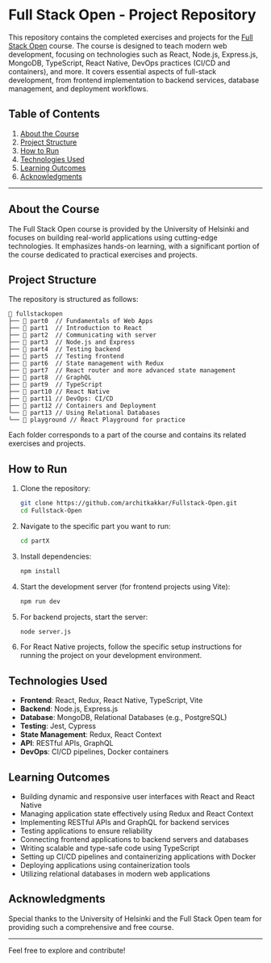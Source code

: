 # Full Stack Open - Project Repository

This repository contains the completed exercises and projects for the [Full Stack Open](https://fullstackopen.com/en/) course. The course is designed to teach modern web development, focusing on technologies such as React, Node.js, Express.js, MongoDB, TypeScript, React Native, DevOps practices (CI/CD and containers), and more. It covers essential aspects of full-stack development, from frontend implementation to backend services, database management, and deployment workflows.

## Table of Contents

1. [About the Course](#about-the-course)
2. [Project Structure](#project-structure)
3. [How to Run](#how-to-run)
4. [Technologies Used](#technologies-used)
5. [Learning Outcomes](#learning-outcomes)
6. [Acknowledgments](#acknowledgments)

---

## About the Course

The Full Stack Open course is provided by the University of Helsinki and focuses on building real-world applications using cutting-edge technologies. It emphasizes hands-on learning, with a significant portion of the course dedicated to practical exercises and projects.

## Project Structure

The repository is structured as follows:

```
📂 fullstackopen
├── 📂 part0  // Fundamentals of Web Apps
├── 📂 part1  // Introduction to React
├── 📂 part2  // Communicating with server
├── 📂 part3  // Node.js and Express
├── 📂 part4  // Testing backend
├── 📂 part5  // Testing frontend
├── 📂 part6  // State management with Redux
├── 📂 part7  // React router and more advanced state management
├── 📂 part8  // GraphQL
├── 📂 part9  // TypeScript
├── 📂 part10 // React Native
├── 📂 part11 // DevOps: CI/CD
├── 📂 part12 // Containers and Deployment
└── 📂 part13 // Using Relational Databases
└── 📂 playground // React Playground for practice
```

Each folder corresponds to a part of the course and contains its related exercises and projects.

## How to Run

1. Clone the repository:
   ```bash
   git clone https://github.com/architkakkar/Fullstack-Open.git
   cd Fullstack-Open
   ```

2. Navigate to the specific part you want to run:
   ```bash
   cd partX
   ```

3. Install dependencies:
   ```bash
   npm install
   ```

4. Start the development server (for frontend projects using Vite):
   ```bash
   npm run dev
   ```

5. For backend projects, start the server:
   ```bash
   node server.js
   ```

6. For React Native projects, follow the specific setup instructions for running the project on your development environment.

## Technologies Used

- **Frontend**: React, Redux, React Native, TypeScript, Vite
- **Backend**: Node.js, Express.js
- **Database**: MongoDB, Relational Databases (e.g., PostgreSQL)
- **Testing**: Jest, Cypress
- **State Management**: Redux, React Context
- **API**: RESTful APIs, GraphQL
- **DevOps**: CI/CD pipelines, Docker containers

## Learning Outcomes

- Building dynamic and responsive user interfaces with React and React Native
- Managing application state effectively using Redux and React Context
- Implementing RESTful APIs and GraphQL for backend services
- Testing applications to ensure reliability
- Connecting frontend applications to backend servers and databases
- Writing scalable and type-safe code using TypeScript
- Setting up CI/CD pipelines and containerizing applications with Docker
- Deploying applications using containerization tools
- Utilizing relational databases in modern web applications

## Acknowledgments

Special thanks to the University of Helsinki and the Full Stack Open team for providing such a comprehensive and free course.

---

Feel free to explore and contribute!

